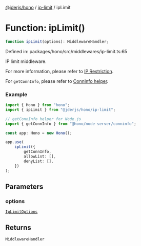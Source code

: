 [@jderjs/hono](../../README.md) / [ip-limit](../README.md) / ipLimit

# Function: ipLimit()

```ts
function ipLimit(options): MiddlewareHandler;
```

Defined in: packages/hono/src/middlewares/ip-limit.ts:65

IP limit middleware.

For more information, please refer to
[IP Restriction](https://hono.dev/docs/middleware/builtin/ip-restriction).

For `getConnInfo`, please refer to
[ConnInfo helper](https://hono.dev/docs/helpers/conninfo).

### Example

```ts
import { Hono } from "hono";
import { ipLimit } from "@jderjs/hono/ip-limit";

// getConnInfo helper for Node.js
import { getConnInfo } from "@hono/node-server/conninfo";

const app: Hono = new Hono();

app.use(
    ipLimit({
        getConnInfo,
        allowList: [],
        denyList: [],
    })
);
```

## Parameters

### options

[`IpLimitOptions`](../type-aliases/IpLimitOptions.md)

## Returns

`MiddlewareHandler`
